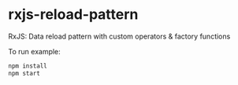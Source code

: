 # rxjs-reload-pattern

RxJS: Data reload pattern with custom operators &amp; factory functions

To run example:
```bash
npm install
npm start
```
